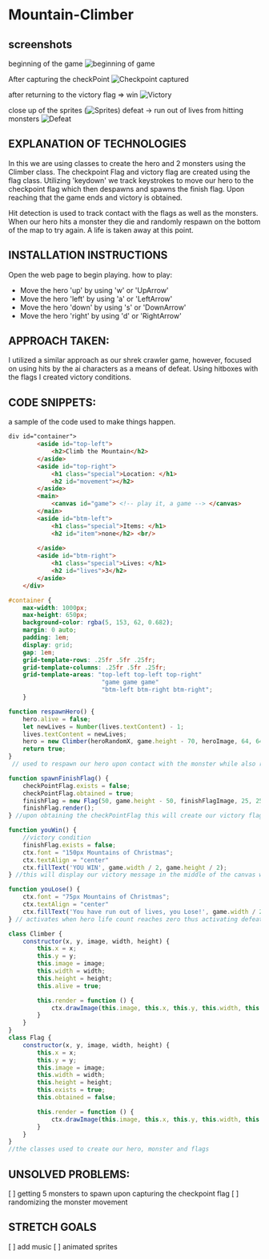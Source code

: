 # Mountain-Climber

## screenshots
beginning of the game
![beginning of game](<img/beginning of game.png>)

After capturing the checkPoint
![Checkpoint captured](<img/flag captured.png>)

after returning to the victory flag => win
![Victory](img/declaration_of_victory.png)

close up of the sprites
(![Sprites](<img/more sprites.png>))
defeat -> run out of lives from hitting monsters
![Defeat](img/defeat.png)

## EXPLANATION OF TECHNOLOGIES
In this we are using classes to create the hero and 2 monsters using the Climber class. The checkpoint Flag and victory flag are created using the flag class. 
Utilizing 'keydown' we track keystrokes to move our hero to the checkpoint flag which then despawns and spawns the finish flag. Upon reaching that the game ends and victory is obtained.

Hit detection is used to track contact with the flags as well as the monsters. When our hero hits a monster they die and randomly respawn on the bottom of the map to try again. A life is taken away at this point.

## INSTALLATION INSTRUCTIONS
Open the web page to begin playing. 
how to play:
* Move the hero 'up' by using 'w' or 'UpArrow'
* Move the hero 'left' by using 'a' or 'LeftArrow'
* Move the hero 'down' by using 's' or 'DownArrow'
* Move the hero 'right' by using 'd' or 'RightArrow'

## APPROACH TAKEN:
I utilized a similar approach as our shrek crawler game, however, focused on using hits by the ai characters as a means of defeat. Using hitboxes with the flags I created victory conditions.

## CODE SNIPPETS: 

a sample of the code used to make things happen.
```html
div id="container">
        <aside id="top-left">
            <h2>Climb the Mountain</h2>
        </aside>
        <aside id="top-right">
            <h1 class="special">Location: </h1>
            <h2 id="movement"></h2>
        </aside>
        <main>
            <canvas id="game"> <!-- play it, a game --> </canvas>
        </main>
        <aside id="btm-left">
            <h1 class="special">Items: </h1>
            <h2 id="item">none</h2> <br/>
            
        </aside>
        <aside id="btm-right">
            <h1 class="special">Lives: </h1>
            <h2 id="lives">3</h2>
        </aside>
    </div>
```


```CSS
#container {
    max-width: 1000px;
    max-height: 650px;
    background-color: rgba(5, 153, 62, 0.682);
    margin: 0 auto;
    padding: 1em;
    display: grid;
    gap: 1em;
    grid-template-rows: .25fr .5fr .25fr;
    grid-template-columns: .25fr .5fr .25fr;
    grid-template-areas: "top-left top-left top-right"
                          "game game game"
                          "btm-left btm-right btm-right";
    }
```

```javascript
function respawnHero() {
    hero.alive = false;
    let newLives = Number(lives.textContent) - 1;
    lives.textContent = newLives;
    hero = new Climber(heroRandomX, game.height - 70, heroImage, 64, 64);
    return true;
}
 // used to respawn our hero upon contact with the monster while also removing 1 life counter and spawning a new hero.

function spawnFinishFlag() {
    checkPointFlag.exists = false;
    checkPointFlag.obtained = true;
    finishFlag = new Flag(50, game.height - 50, finishFlagImage, 25, 25);
    finishFlag.render();
} //upon obtaining the checkPointFlag this will create our victory flag

function youWin() {
    //victory condition
    finishFlag.exists = false;
    ctx.font = "150px Mountains of Christmas";
    ctx.textAlign = "center"
    ctx.fillText('YOU WIN', game.width / 2, game.height / 2);
} //this will display our victory message in the middle of the canvas while clearing it.

function youLose() {
    ctx.font = "75px Mountains of Christmas";
    ctx.textAlign = "center"
    ctx.fillText('You have run out of lives, you Lose!', game.width / 2, game.height / 2);
} // activates when hero life count reaches zero thus activating defeat conditions.

class Climber {
    constructor(x, y, image, width, height) {
        this.x = x;
        this.y = y;
        this.image = image;
        this.width = width;
        this.height = height;
        this.alive = true;

        this.render = function () {
            ctx.drawImage(this.image, this.x, this.y, this.width, this.height)
        }
    }
}
class Flag {
    constructor(x, y, image, width, height) {
        this.x = x;
        this.y = y;
        this.image = image;
        this.width = width;
        this.height = height;
        this.exists = true;
        this.obtained = false;

        this.render = function () {
            ctx.drawImage(this.image, this.x, this.y, this.width, this.height)
        }
    }
}
//the classes used to create our hero, monster and flags
``` 

## UNSOLVED PROBLEMS:
[ ] getting 5 monsters to spawn upon capturing the checkpoint flag 
[ ] randomizing the monster movement

## STRETCH GOALS
[ ] add music
[ ] animated sprites